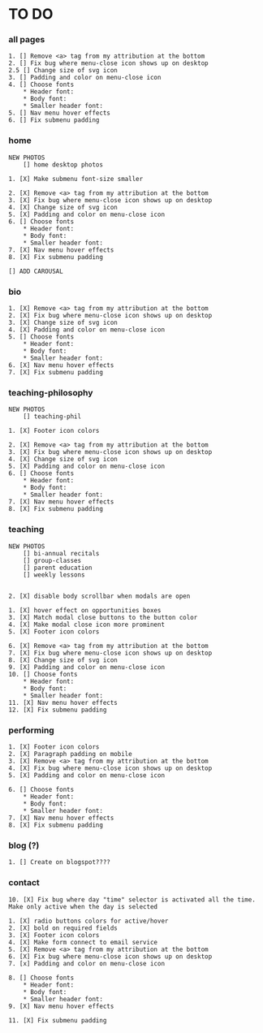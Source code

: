 # TO DO


### all pages

	1. [] Remove <a> tag from my attribution at the bottom
	2. [] Fix bug where menu-close icon shows up on desktop
	2.5 [] Change size of svg icon
	3. [] Padding and color on menu-close icon
	4. [] Choose fonts
		* Header font:
		* Body font:
		* Smaller header font:
	5. [] Nav menu hover effects
	6. [] Fix submenu padding 

### home

	NEW PHOTOS
		[] home desktop photos

	1. [X] Make submenu font-size smaller

	2. [X] Remove <a> tag from my attribution at the bottom
	3. [X] Fix bug where menu-close icon shows up on desktop
	4. [X] Change size of svg icon
	5. [X] Padding and color on menu-close icon
	6. [] Choose fonts
		* Header font:
		* Body font:
		* Smaller header font:
	7. [X] Nav menu hover effects
	8. [X] Fix submenu padding 

	[] ADD CAROUSAL

### bio

	1. [X] Remove <a> tag from my attribution at the bottom
	2. [X] Fix bug where menu-close icon shows up on desktop
	3. [X] Change size of svg icon
	4. [X] Padding and color on menu-close icon
	5. [] Choose fonts
		* Header font:
		* Body font:
		* Smaller header font:
	6. [X] Nav menu hover effects
	7. [X] Fix submenu padding 


### teaching-philosophy

	NEW PHOTOS
		[] teaching-phil

	1. [X] Footer icon colors

	2. [X] Remove <a> tag from my attribution at the bottom
	3. [X] Fix bug where menu-close icon shows up on desktop
	4. [X] Change size of svg icon
	5. [X] Padding and color on menu-close icon
	6. [] Choose fonts
		* Header font:
		* Body font:
		* Smaller header font:
	7. [X] Nav menu hover effects
	8. [X] Fix submenu padding

### teaching
	NEW PHOTOS
		[] bi-annual recitals
		[] group-classes
		[] parent education
		[] weekly lessons


	2. [X] disable body scrollbar when modals are open

	1. [X] hover effect on opportunities boxes
	3. [X] Match modal close buttons to the button color
	4. [X] Make modal close icon more prominent
	5. [X] Footer icon colors

	6. [X] Remove <a> tag from my attribution at the bottom
	7. [X] Fix bug where menu-close icon shows up on desktop
	8. [X] Change size of svg icon
	9. [X] Padding and color on menu-close icon
	10. [] Choose fonts
		* Header font:
		* Body font:
		* Smaller header font:
	11. [X] Nav menu hover effects
	12. [X] Fix submenu padding

### performing

	1. [X] Footer icon colors
	2. [X] Paragraph padding on mobile
	3. [X] Remove <a> tag from my attribution at the bottom
	4. [X] Fix bug where menu-close icon shows up on desktop
	5. [X] Padding and color on menu-close icon

	6. [] Choose fonts
		* Header font:
		* Body font:
		* Smaller header font:
	7. [X] Nav menu hover effects
	8. [X] Fix submenu padding

### blog (?)

	1. [] Create on blogspot????

### contact
	10. [X] Fix bug where day "time" selector is activated all the time. Make only active when the day is selected

	1. [X] radio buttons colors for active/hover
	2. [X] bold on required fields
	3. [X] Footer icon colors
	4. [X] Make form connect to email service
	5. [X] Remove <a> tag from my attribution at the bottom
	6. [X] Fix bug where menu-close icon shows up on desktop
	7. [x] Padding and color on menu-close icon

	8. [] Choose fonts
		* Header font:
		* Body font:
		* Smaller header font:
	9. [X] Nav menu hover effects

	11. [X] Fix submenu padding



